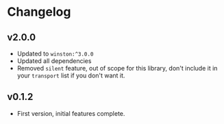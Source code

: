 # Changelog

## v2.0.0

* Updated to `winston:^3.0.0`
* Updated all dependencies
* Removed `silent` feature, out of scope for this library, don't include it in your `transport` list if you don't want it.

## v0.1.2

* First version, initial features complete.